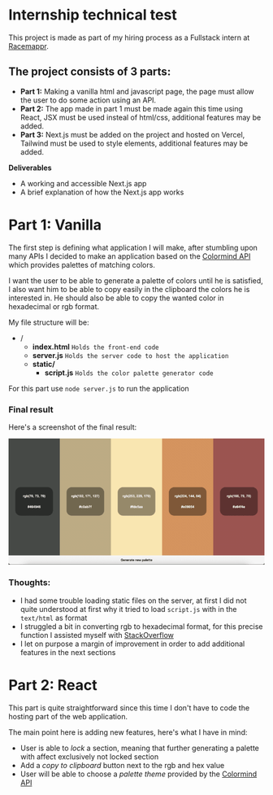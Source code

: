 # Internship technical test

This project is made as part of my hiring process as a Fullstack intern at [Racemappr](https://www.racemappr.com/).

## The project consists of 3 parts:

- **Part 1:** Making a vanilla html and javascript page, the page must allow the user to do some action using an API.
- **Part 2:** The app made in part 1 must be made again this time using React, JSX must be used insteal of html/css, additional features may be added.
- **Part 3:** Next.js must be added on the project and hosted on Vercel, Tailwind must be used to style elements, additional features may be added.

**Deliverables**

- A working and accessible Next.js app
- A brief explanation of how the Next.js app works

# Part 1: Vanilla

The first step is defining what application I will make, after stumbling upon many APIs I decided to make an application based on the [Colormind API](http://colormind.io/api-access/) which provides palettes of matching colors.

I want the user to be able to generate a palette of colors until he is satisfied, I also want him to be able to copy easily in the clipboard the colors he is interested in. He should also be able to copy the wanted color in hexadecimal or rgb format.

My file structure will be:

- /
  - **index.html** `Holds the front-end code`
  - **server.js** `Holds the server code to host the application`
  - **static/**
    - **script.js** `Holds the color palette generator code`

For this part use `node server.js` to run the application

### **Final result**

Here's a screenshot of the final result:

![vanilla_final](./images/vanilla_final.png)

### **Thoughts**:

- I had some trouble loading static files on the server, at first I did not quite understood at first why it tried to load `script.js` with in the `text/html` as format
- I struggled a bit in converting rgb to hexadecimal format, for this precise function I assisted myself with [StackOverflow](https://stackoverflow.com/questions/5623838/rgb-to-hex-and-hex-to-rgb)
- I let on purpose a margin of improvement in order to add additional features in the next sections

# Part 2: React

This part is quite straightforward since this time I don't have to code the hosting part of the web application.

The main point here is adding new features, here's what I have in mind:

- User is able to _lock_ a section, meaning that further generating a palette with affect exclusively not locked section
- Add a _copy to clipboard_ button next to the rgb and hex value
- User will be able to choose a _palette theme_ provided by the [Colormind API](http://colormind.io/api-access/)
